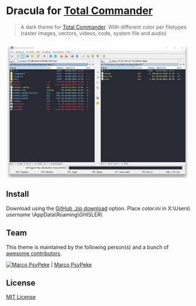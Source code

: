 # Dracula for [Total Commander](http://link-to-x.com)

> A dark theme for [Total Commander](https://www.ghisler.com/).
> With different color per filetypes (raster images, vectors, videos, code, system file and audio)

![Screenshot](screenshot_tc.png)

## Install

Download using the [GitHub .zip download]() option.
Place _color.ini_ in X:\Users\ _username_ \AppData\Roaming\GHISLER\

## Team

This theme is maintained by the following person(s) and a bunch of [awesome contributors](https://github.com/dracula/template/graphs/contributors).

[![Marco PsyPeke](https://avatars0.githubusercontent.com/u/55196873?s=460&u=4cdcbe51c1f650cd8617537bf488ea0f5c81b256&v=4)](https://github.com/PsyPeke) | 
[Marco PsyPeke](https://github.com/PsyPeke) 

## License

[MIT License](./LICENSE)

